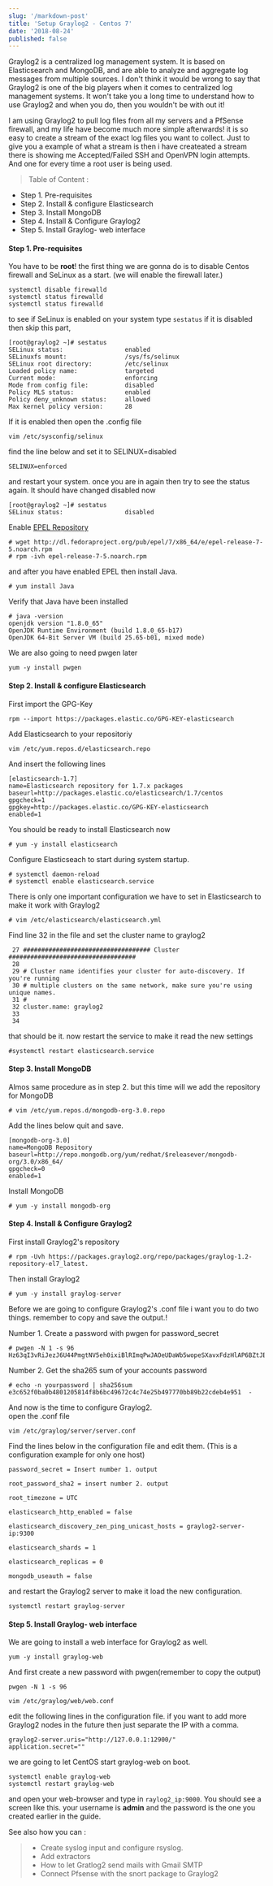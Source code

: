 ```yaml
---
slug: '/markdown-post'
title: 'Setup Graylog2 - Centos 7'
date: '2018-08-24'
published: false 
---
```


Graylog2 is a centralized log management system. It is based on Elasticsearch
and MongoDB, and are able to analyze and aggregate log messages from multiple sources.
I don't think it would be wrong to say that Graylog2 is one of the big players when
it comes to centralized log management systems.
It won't take you a long time to understand how to use Graylog2 and when you do, then
you wouldn't be with out it!

I am using Graylog2 to pull log files from all my servers and a PfSense firewall,
and my life have become much more simple afterwards! it is so easy to create a stream of the exact log files you want to collect.
Just to give you a example of what a stream is then i have createated a stream
there is showing me Accepted/Failed SSH and OpenVPN login attempts. And one for every
time a root user is being used.   

> Table of Content :
- Step 1. Pre-requisites
- Step 2. Install & configure Elasticsearch
- Step 3. Install MongoDB
- Step 4. Install & Configure Graylog2
- Step 5. Install Graylog- web interface

#### Step 1. Pre-requisites
You have to be **root**!
the first thing we are gonna do is to disable Centos firewall and SeLinux as a start. (we will enable the firewall  later.)
```
systemctl disable firewalld
systemctl status firewalld
systemctl status firewalld
```
to see if SeLinux is enabled on your system type `sestatus` if it is disabled then skip this part,
```
[root@graylog2 ~]# sestatus
SELinux status:                 enabled
SELinuxfs mount:                /sys/fs/selinux
SELinux root directory:         /etc/selinux
Loaded policy name:             targeted
Current mode:                   enforcing
Mode from config file:          disabled
Policy MLS status:              enabled
Policy deny_unknown status:     allowed
Max kernel policy version:      28

```
If it is enabled then open the .config file
```
vim /etc/sysconfig/selinux
```
find the line below and set it to SELINUX=disabled
```
SELINUX=enforced
```
and restart your system. once you are in again then try to see the status again. It should have changed disabled now
```
[root@graylog2 ~]# sestatus
SELinux status:                 disabled
```
Enable [EPEL Repository](https://fedoraproject.org/wiki/EPEL)
```
# wget http://dl.fedoraproject.org/pub/epel/7/x86_64/e/epel-release-7-5.noarch.rpm
# rpm -ivh epel-release-7-5.noarch.rpm
```
and after you have enabled EPEL then install Java.
```
# yum install Java
```
Verify that Java have been installed
```
# java -version
openjdk version "1.8.0_65"
OpenJDK Runtime Environment (build 1.8.0_65-b17)
OpenJDK 64-Bit Server VM (build 25.65-b01, mixed mode)
```

We are also going to need pwgen later
```
yum -y install pwgen
```
#### Step 2. Install & configure Elasticsearch

First import the GPG-Key
```
rpm --import https://packages.elastic.co/GPG-KEY-elasticsearch
```
Add Elasticsearch to your repositoriy
```
vim /etc/yum.repos.d/elasticsearch.repo
```
And insert the following lines
```
[elasticsearch-1.7]
name=Elasticsearch repository for 1.7.x packages
baseurl=http://packages.elastic.co/elasticsearch/1.7/centos
gpgcheck=1
gpgkey=http://packages.elastic.co/GPG-KEY-elasticsearch
enabled=1
```
You should be ready to install Elasticsearch now
```
# yum -y install elasticsearch
```
Configure Elasticseach to start during system startup.
```
# systemctl daemon-reload
# systemctl enable elasticsearch.service
```

There is only one important configuration we have to set in Elasticsearch
to make it work with Graylog2
```
# vim /etc/elasticsearch/elasticsearch.yml
```
Find line 32 in the file and set the cluster name to graylog2
```
 27 ################################### Cluster ###################################
 28
 29 # Cluster name identifies your cluster for auto-discovery. If you're running
 30 # multiple clusters on the same network, make sure you're using unique names.
 31 #
 32 cluster.name: graylog2
 33
 34
```

that should be it. now restart the service to make it read the new settings
```
#systemctl restart elasticsearch.service
```

#### Step 3. Install MongoDB

Almos same procedure as in step 2. but this time will we add the repository
for MongoDB

```
# vim /etc/yum.repos.d/mongodb-org-3.0.repo

```
Add the lines below quit and save.
```
[mongodb-org-3.0]
name=MongoDB Repository
baseurl=http://repo.mongodb.org/yum/redhat/$releasever/mongodb-org/3.0/x86_64/
gpgcheck=0
enabled=1
```
Install MongoDB

```
# yum -y install mongodb-org
```

#### Step 4. Install & Configure Graylog2

First install Graylog2's repository
```
# rpm -Uvh https://packages.graylog2.org/repo/packages/graylog-1.2-repository-el7_latest.
```
Then install Graylog2
```
# yum -y install graylog-server
```

Before we are going to configure Graylog2's .conf file i want you to do two things.
remember to copy and save the output.!

Number 1. Create a password with pwgen for password_secret

```
# pwgen -N 1 -s 96
Hz63qI3vRiJezJ6U44PmgtNV5eh0ixiBlRImqPwJAOeUDaWb5wopeSXavxFdzHlAP6BZtJBol8fdHqDjrOCoUq2fczBGhud6
```

Number 2. Get  the sha265 sum of your accounts password

```
# echo -n yourpassword | sha256sum
e3c652f0ba0b4801205814f8b6bc49672c4c74e25b497770bb89b22cdeb4e951  -
```

And now is the time to configure Graylog2.  
open the .conf file
```
vim /etc/graylog/server/server.conf
```
Find the lines below in the configuration file and edit them. (This is a configuration example for only one host)
```
password_secret = Insert number 1. output

root_password_sha2 = insert number 2. output

root_timezone = UTC

elasticsearch_http_enabled = false

elasticsearch_discovery_zen_ping_unicast_hosts = graylog2-server-ip:9300

elasticsearch_shards = 1

elasticsearch_replicas = 0

mongodb_useauth = false
```
and restart the Graylog2 server to make it load the new configuration.

```
systemctl restart graylog-server
```

#### Step 5. Install Graylog- web interface
We are going to install a web interface for Graylog2 as well.
```
yum -y install graylog-web
```
And first create a new password with pwgen(remember to copy the output)
```
pwgen -N 1 -s 96
```

```
vim /etc/graylog/web/web.conf
```

edit the following lines in the configuration file. if you want to add more Graylog2 nodes in the future then just separate the IP with a comma.
```
graylog2-server.uris="http://127.0.0.1:12900/"
application.secret=""
```
we are going to let CentOS start graylog-web on boot.
```
systemctl enable graylog-web
systemctl restart graylog-web
```
and open your web-browser and type in `raylog2_ip:9000`. You should see a screen like this. your
username is **admin** and the password is the one you created earlier in the guide.

See also how you can :
> - Create syslog input and configure rsyslog.
> - Add extractors
> - How to let Gratlog2 send mails with Gmail SMTP
> - Connect Pfsense with the snort package to Graylog2
